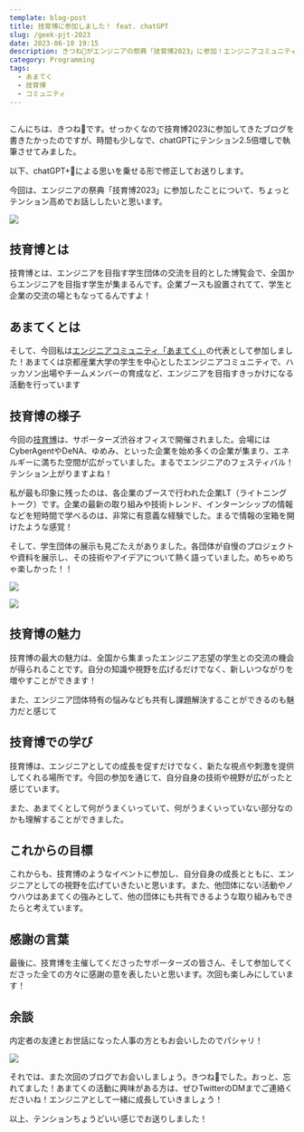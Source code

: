 ```yaml
---
template: blog-post
title: 技育博に参加しました！ feat. chatGPT
slug: /geek-pjt-2023
date: 2023-06-10 19:15
description: きつね🦊がエンジニアの祭典「技育博2023」に参加！エンジニアコミュニティ「あまてく」の代表として、全国のエンジニア志望学生と交流。企業LTや学生団体の展示についての感想、学び、そしてこれからの目標について熱く語ります。エンジニアとしての視野を広げる一つの経験として、ぜひご覧ください。
category: Programming
tags:
  - あまてく
  - 技育博
  - コミュニティ
---
```

![]()

こんにちは、きつね🦊です。せっかくなので技育博2023に参加してきたブログを書きたかったのですが、時間も少しなで、chatGPTにテンション2.5倍増しで執筆させてみました。

以下、chatGPT+🦊による思いを乗せる形で修正してお送りします。

今回は、エンジニアの祭典「技育博2023」に参加したことについて、ちょっとテンション高めでお話ししたいと思います。

![](/assets/スクリーンショット-2023-06-10-19.42.56.png)

## 技育博とは

技育博とは、エンジニアを目指す学生団体の交流を目的とした博覧会で、全国からエンジニアを目指す学生が集まるんです。企業ブースも設置されてて、学生と企業の交流の場ともなってるんですよ！

## あまてくとは

そして、今回私は[エンジニアコミュニティ「あまてく」](https://www.notion.so/9728f0790eb44f4794b8fe531fbde9c7?pvs=21)の代表として参加しました！あまてくは京都産業大学の学生を中心としたエンジニアコミュニティで、ハッカソン出場やチームメンバーの育成など、エンジニアを目指すきっかけになる活動を行っています

## 技育博の様子

今回の[技育博](https://prtimes.jp/main/html/rd/p/000000026.000045025.html)は、サポーターズ渋谷オフィスで開催されました。会場にはCyberAgentやDeNA、ゆめみ、といった企業を始め多くの企業が集まり、エネルギーに満ちた空間が広がっていました。まるでエンジニアのフェスティバル！テンション上がりますよね！

私が最も印象に残ったのは、各企業のブースで行われた企業LT（ライトニングトーク）です。企業の最新の取り組みや技術トレンド、インターンシップの情報などを短時間で学べるのは、非常に有意義な経験でした。まるで情報の宝箱を開けたような感覚！

そして、学生団体の展示も見ごたえがありました。各団体が自慢のプロジェクトや資料を展示し、その技術やアイデアについて熱く語っていました。めちゃめちゃ楽しかった！！

![](/assets/img_1467-2.jpg)

![](/assets/img_1464-2.jpg)

## 技育博の魅力

技育博の最大の魅力は、全国から集まったエンジニア志望の学生との交流の機会が得られることです。自分の知識や視野を広げるだけでなく、新しいつながりを増やすことができます！

また、エンジニア団体特有の悩みなども共有し課題解決することができるのも魅力だと感じて

## 技育博での学び

技育博は、エンジニアとしての成長を促すだけでなく、新たな視点や刺激を提供してくれる場所です。今回の参加を通じて、自分自身の技術や視野が広がったと感じています。

また、あまてくとして何がうまくいっていて、何がうまくいっていない部分なのかも理解することができました。

## これからの目標

これからも、技育博のようなイベントに参加し、自分自身の成長とともに、エンジニアとしての視野を広げていきたいと思います。また、他団体にない活動やノウハウはあまてくの強みとして、他の団体にも共有できるような取り組みもできたらと考えています。

## 感謝の言葉

最後に、技育博を主催してくださったサポーターズの皆さん、そして参加してくださった全ての方々に感謝の意を表したいと思います。次回も楽しみにしています！

## 余談

内定者の友達とお世話になった人事の方ともお会いしたのでパシャリ！

![](/assets/img_1470-2.jpg)

それでは、また次回のブログでお会いしましょう。きつね🦊でした。おっと、忘れてました！あまてくの活動に興味がある方は、ぜひTwitterのDMまでご連絡くださいね！エンジニアとして一緒に成長していきましょう！

以上、テンションちょうどいい感じでお送りしました！